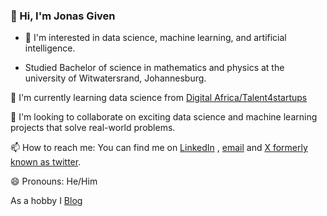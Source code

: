 ### 👋 Hi, I'm Jonas Given

- 👀 I'm interested in data science, machine learning, and artificial intelligence. <br/>

- Studied Bachelor of science in mathematics and physics at the university of Witwatersrand, Johannesburg.<br/>

🌱 I'm currently learning data science from [Digital Africa/Talent4startups](https://digital-africa.co/en/programmes/talent-4-startups/) <br/>

 💞️ I'm looking to collaborate on exciting data science and machine learning projects that solve real-world problems. <br/>

📫 How to reach me: You can find me on [LinkedIn](https://www.linkedin.com/in/jonas-hlatsjwayo-28010517a/) , [email](jonasgiven18@gmail.com) and [X formerly known as twitter](https://x.com/home). <br/>

 😄 Pronouns: He/Him <br/>
 
As a hobby I [Blog](https://hlatsjwayo.wordpress.com/) <br/>

  

